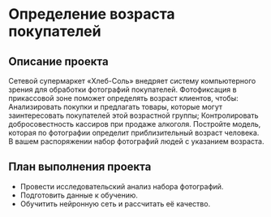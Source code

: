 # Определение возраста покупателей #

## Описание проекта ##

Сетевой супермаркет «Хлеб-Соль» внедряет систему компьютерного зрения для обработки фотографий покупателей. Фотофиксация в прикассовой зоне поможет определять возраст клиентов, чтобы: Анализировать покупки и предлагать товары, которые могут заинтересовать покупателей этой возрастной группы; Контролировать добросовестность кассиров при продаже алкоголя. Постройте модель, которая по фотографии определит приблизительный возраст человека. В вашем распоряжении набор фотографий людей с указанием возраста.

## План выполнения проекта ##

- Провести исследовательский анализ набора фотографий.
- Подготовить данные к обучению.
- Обучитить нейронную сеть и рассчитать её качество.
